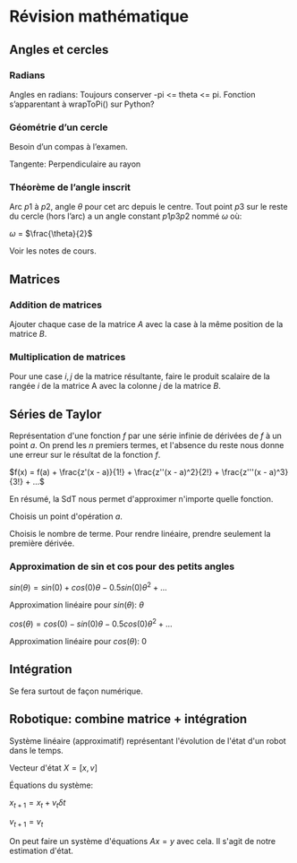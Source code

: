 # Révision mathématique

## Angles et cercles

### Radians

Angles en radians: Toujours conserver -pi <= theta <= pi.
Fonction s’apparentant à wrapToPi() sur Python?

### Géométrie d’un cercle

Besoin d’un compas à l’examen.

Tangente: Perpendiculaire au rayon

### Théorème de l’angle inscrit

 Arc $p1$ à $p2$, angle $\theta$ pour cet arc depuis le centre. Tout point $p3$ sur le reste du cercle (hors l’arc) a un angle constant $p1p3p2$ nommé $\omega$ où:

 $\omega$ = $\frac{\theta}{2}$

 Voir les notes de cours.

## Matrices

### Addition de matrices

Ajouter chaque case de la matrice $A$ avec la case à la même position de la matrice $B$.

### Multiplication de matrices

Pour une case $i,j$ de la matrice résultante, faire le produit scalaire de la rangée $i$ de la matrice A avec la colonne $j$ de la matrice $B$.

## Séries de Taylor

Représentation d'une fonction $f$ par une série infinie de dérivées de $f$ à un point $a$. On prend les $n$ premiers termes, et l'absence du reste nous donne une erreur sur le résultat de la fonction $f$.

$f(x) = f(a) + \frac{z'(x - a)}{1!} + \frac{z''(x - a)^2}{2!} + \frac{z'''(x - a)^3}{3!} + ...$

En résumé, la SdT nous permet d'approximer n'importe quelle fonction.

Choisis un point d'opération $a$.

Choisis le nombre de terme. Pour rendre linéaire, prendre seulement la première dérivée.

### Approximation de sin et cos pour des petits angles

$sin(\theta) = sin(0) + cos(0)\theta - 0.5sin(0)\theta^2 + ...$

Approximation linéaire pour $sin(\theta)$: $\theta$

$cos(\theta) = cos(0) - sin(0)\theta - 0.5cos(0)\theta^2 + ...$

Approximation linéaire pour $cos(\theta)$: 0

## Intégration

Se fera surtout de façon numérique.

## Robotique: combine matrice + intégration

Système linéaire (approximatif) représentant l'évolution de l'état d'un robot dans le temps.

Vecteur d'état $X = [x, v]$

Équations du système:

$x_{t+1} = x_t + v_t\delta t$

$v_{t+1} = v_t$

On peut faire un système d'équations $Ax = y$ avec cela. Il s'agit de notre estimation d'état.